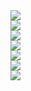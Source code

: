 <a href="https://rupakpoddar.github.io/">
  <img src="https://img.shields.io/badge/My%20Website-1E1E1E?style=for-the-badge&logoColor=white" />
</a>  
<br>

<a href="https://rupakpoddar.github.io/umass-sdp23-team02/">
  <img src="https://img.shields.io/badge/UMass%20SDP23%20Team02-3A3D41?style=for-the-badge&logoColor=white" />
</a>  
<br>

<a href="https://rupakpoddar.github.io/WebNest/">
  <img src="https://img.shields.io/badge/WebNest-464B50?style=for-the-badge&logoColor=white" />
</a>  
<br>

<a href="https://rupakpoddar.github.io/WiblePrivacyPolicy/">
  <img src="https://img.shields.io/badge/Wible%20Privacy%20Policy-556270?style=for-the-badge&logoColor=white" />
</a>  
<br>

<a href="https://rupakpoddar.github.io/WibleSupport/">
  <img src="https://img.shields.io/badge/Wible%20Support-63707D?style=for-the-badge&logoColor=white" />
</a>  
<br>

<a href="https://rupakpoddar.github.io/hackumass/">
  <img src="https://img.shields.io/badge/HackUMass-7D8590?style=for-the-badge&logoColor=white" />
</a>  
<br>

<a href="https://rupakpoddar.github.io/esp32c6/">
  <img src="https://img.shields.io/badge/ESP32C6-88929D?style=for-the-badge&logoColor=white" />
</a>  
